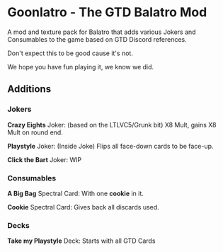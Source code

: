 # Goonlatro - The GTD Balatro Mod

A mod and texture pack for Balatro that adds various Jokers and Consumables to the game based on GTD Discord references.

Don't expect this to be good cause it's not.

We hope you have fun playing it, we know we did.
## Additions

### Jokers
**Crazy Eights** Joker: (based on the LTLVC5/Grunk bit) X8 Mult, gains X8 Mult on round end.

**Playstyle** Joker: (Inside Joke) Flips all face-down cards to be face-up.

**Click the Bart** Joker: WIP

### Consumables
**A Big Bag** Spectral Card: With one **cookie** in it.

**Cookie** Spectral Card: Gives back all discards used.

### Decks
**Take my Playstyle** Deck: Starts with all GTD Cards
